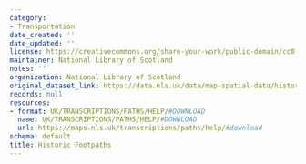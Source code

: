 ```yaml
---
category:
- Transportation
date_created: ''
date_updated: ''
license: https://creativecommons.org/share-your-work/public-domain/cc0
maintainer: National Library of Scotland
notes: ''
organization: National Library of Scotland
original_dataset_link: https://data.nls.uk/data/map-spatial-data/historic-footpaths/
records: null
resources:
- format: UK/TRANSCRIPTIONS/PATHS/HELP/#DOWNLOAD
  name: UK/TRANSCRIPTIONS/PATHS/HELP/#DOWNLOAD
  url: https://maps.nls.uk/transcriptions/paths/help/#download
schema: default
title: Historic Footpaths
---
```

